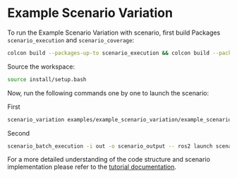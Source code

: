 # Example Scenario Variation

To run the Example Scenario Variation with scenario, first build Packages `scenario_execution` and `scenario_coverage`:

```bash
colcon build --packages-up-to scenario_execution && colcon build --packages-up-to scenario_coverage
```

Source the workspace:

```bash
source install/setup.bash
```

Now, run the following commands one by one to launch the scenario:

First

```bash
scenario_variation examples/example_scenario_variation/example_scenario_variation.osc
```
Second

```bash
scenario_batch_execution -i out -o scenario_output -- ros2 launch scenario_execution_ros scenario_launch.py scenario:={SCENARIO} output_dir:={OUTPUT_DIR}
```

For a more detailed understanding of the code structure and scenario implementation please refer to the [tutorial documentation](https://intellabs.github.io/scenario_execution/tutorials.html).
